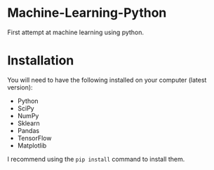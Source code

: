 # Machine-Learning-Python
First attempt at machine learning using python.

# Installation
You will need to have the following installed on your computer (latest version):
- Python
- SciPy
- NumPy
- Sklearn
- Pandas
- TensorFlow
- Matplotlib


I recommend using the `pip install` command to install them.
